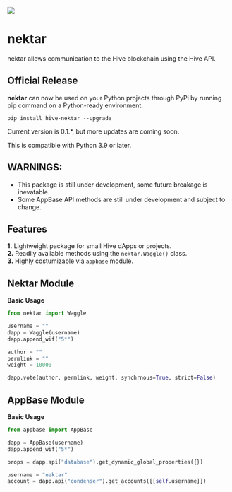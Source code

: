 ![](/resources/banner.png)

# nektar
nektar allows communication to the Hive blockchain using the Hive API.

## Official Release
**nektar** can now be used on your Python projects through PyPi by running pip command on a Python-ready environment.

`pip install hive-nektar --upgrade`

Current version is 0.1.\*, but more updates are coming soon.

This is compatible with Python 3.9 or later.

## WARNINGS:
 - This package is still under development, some future breakage is inevatable.
 - Some AppBase API methods are still under development and subject to change.

## Features
**1.** Lightweight package for small Hive dApps or projects. <br>
**2.** Readily available methods using the `nektar.Waggle()` class. <br>
**3.** Highly costumizable via `appbase` module. <br>

## Nektar Module
**Basic Usage**
```python
from nektar import Waggle

username = ""
dapp = Waggle(username)
dapp.append_wif("5*")

author = ""
permlink = ""
weight = 10000

dapp.vote(author, permlink, weight, synchrnous=True, strict=False)
```

## AppBase Module
**Basic Usage**
```python
from appbase import AppBase

dapp = AppBase(username)
dapp.append_wif("5*")

props = dapp.api("database").get_dynamic_global_properties({})

username = "nektar"
account = dapp.api("condenser").get_accounts([[self.username]])

```